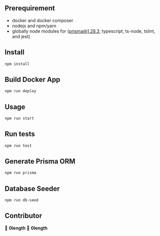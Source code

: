 ## Prerequirement
- docker and docker composer
- nodejs and npm/yarn
- globally node modules for (prisma@1.28.3, typescript, ts-node, tslint, and jest)

## Install

```sh
npm install
```


## Build Docker App

```sh
npm run deploy
```


## Usage

```sh
npm run start
```

## Run tests

```sh
npm run test
```

## Generate Prisma ORM

```sh
npm run prisma
```

## Database Seeder

```sh
npm run db-seed
```
## Contributor

👤 **0length**
👤 **0length**


